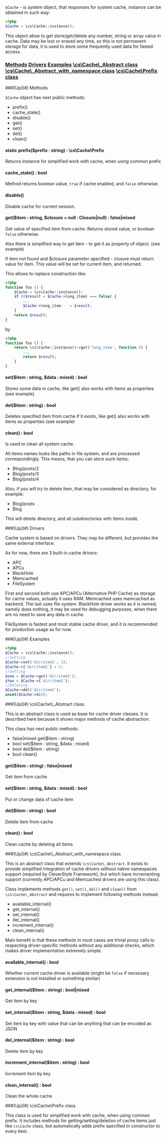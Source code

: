 `$Cache` - is system object, that responses for system cache, instance can be obtained in such way:
```php
<?php
$Cache = \cs\Cache::instance();
```

This object allow to get store/get/delete any number, string or array value in cache. Data may be lost or erased any time, so this is not permanent storage for data, it is used to store some frequently used data for fasted access.

### [Methods](#methods) [Drivers](#drivers) [Examples](#examples) [\cs\Cache\\_Abstract class](#abstract-class) [\cs\Cache\\_Abstract_with_namespace class](#abstract-with-namespace-class) [\cs\Cache\Prefix class](#prefix-class)

<a name="methods" />
###[Up](#) Methods

`$Cache` object has next public methods:
* prefix()
* cache_state()
* disable()
* get()
* set()
* del()
* clean()

#### static prefix($prefix : string) : \cs\Cache\Prefix
Returns instance for simplified work with cache, when using common prefix

#### cache_state() : bool
Method returns boolean value, `true` if cache enabled, and `false` otherwise.

#### disable()
Disable cache for current session.

#### get($item : string, $closure = null : Closure|null) : false|mixed
Get value of specified item from cache. Returns stored value, or boolean `false` otherwise.

Also there is simplified way to get item - to get it as property of object. (see example)

If item not found and $closure parameter specified - closure must return value for item. This value will be set for current item, and returned.

This allows to replace construction like:

```php
<?php
function foo () {
    $Cache = \cs\Cache::instance();
    if (($result = $Cache->long_item) === false) {
        ...
        $Cache->long_item    = $result;
    }
    return $result;
}
```

by

```php
<?php
function foo () {
    return \cs\Cache::instance()->get('long_item', function () {
        ...
        return $result;
    }
}
```

#### set($item : string, $data : mixed) : bool
Stores some data in cache, like get() also works with items as properties (see example).

#### del($item : string) : bool
Deletes specified item from cache if it exists, like get() also works with items as properties (see example)

#### clean() : bool
Is used to clean all system cache.

All items names looks like paths in file system, and are processed correspondingly. This means, that you can store such items:
* Blog/posts/2
* Blog/posts/3
* Blog/posts/4

Also, if you will try to delete item, that may be considered as directory, for example:
* Blog/posts
* Blog

This will delete directory, and all subdirectories with items inside.

<a name="drivers" />
###[Up](#) Drivers

Cache system is based on drivers. They may be different, but provides the same external interface.

As for now, there are 3 built-in cache drivers:
* APC
* APCu
* BlackHole
* Memcached
* FileSystem

First and second both use APC/APCu (Alternative PHP Cache) as storage for cache values, actually it uses RAM. Memcached uses memcached as backend. The last uses file system. BlackHole driver works as it is named, namely does nothing, it may be used for debugging purposes, when there are no need to save any data in cache.

FileSystem is fastest and most stable cache driver, and it is recommended for production usage as for now.

<a name="examples" />
###[Up](#) Examples

```php
<?php
$Cache = \cs\Cache::instance();
//Setting
$Cache->set('dir/item1', 1);
$Cache->{'dir/item2'} = 2;
//Getting
$one = $Cache->get('dir/item1');
$two = $Cache->{'dir/item2'};
//Deleting
$Cache->del('dir/item1');
unset($Cache->dir);
```

<a name="abstract-class" />
###[Up](#) \cs\Cache\\_Abstract class

This is an abstract class is used as base for cache driver classes. It is described here because it shows major methods of cache abstraction.

This class has next public methods:
* false|mixed get($item : string)
* bool set($item : string, $data : mixed)
* bool del($item : string)
* bool clean()

#### get($item : string) : false|mixed
Get item from cache

#### set($item : string, $data : mixed) : bool
Put or change data of cache item

#### del($item : string) : bool
Delete item from cache

#### clean() : bool
Clean cache by deleting all items

<a name="abstract-with-namespace-class" />
###[Up](#) \cs\Cache\\_Abstract_with_namespace class

This is an abstract class that extends `\cs\Cache\_Abstract`. It exists to provide simplified integration of cache drivers without native namespaces support (required by CleverStyle Framework), but which have incrementing support (currently APC/APCu and Memcached drivers are using this class).

Class implements methods `get()`, `set()`, `del()` and `clean()` from ``\cs\Cache\_Abstract`` and requires to implement following methods instead:
* available_internal()
* get_internal()
* set_internal()
* del_internal()
* increment_internal()
* clean_internal()

Main benefit is that these methods in most cases are trivial proxy calls to respecting driver-specific methods without any additional checks, which makes driver implementation extremely simple.

#### available_internal() : bool
Whether current cache driver is available (might be `false` if necessary extension is not installed or something similar)

#### get_internal($item : string) : bool|mixed
Get item by key

#### set_internal($item : string, $data : mixed) : bool
Set item by key with value that can be anything that can be encoded as JSON

#### del_internal($item : string) : bool
Delete item by key

#### increment_internal($item : string) : bool
Increment item by key

#### clean_internal() : bool
Clean the whole cache

<a name="prefix-class" />
###[Up](#) \cs\Cache\Prefix class

This class is used for simplified work with cache, when using common prefix.
It includes methods for getting/setting/deletion of cache items just like `cs\Cache` class, but automatically adds prefix specified in constructor to every item.
